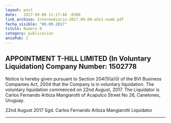 ```yaml
---
layout: post
date:   2017-09-08 11:17:48 -0300
link_archivo: Intermediario-2017.09.08-año1-num8.pdf
fecha_visible: "08.09.2017"
titulo: Numero 8
category: publicacion
anioPub: I
---
```


## APPOINTMENT T-HILL LIMITED (In Voluntary Liquidation) Company Number: 1502778

Notice is hereby given pursuant to Section 204(1)(a)(i) of the BVI Business Companies Act, 2004 that the Company is in voluntary liquidation.  The voluntary liquidation commenced on 22nd August, 2017.  The Liquidator is Carlos Fernando Arbiza Mangiarotti of Acapulco Street No 26, Canelones, Uruguay. 

22nd August 2017
Sgd. Carlos Fernando Arbiza Mangiarotti
Liquidator

---
